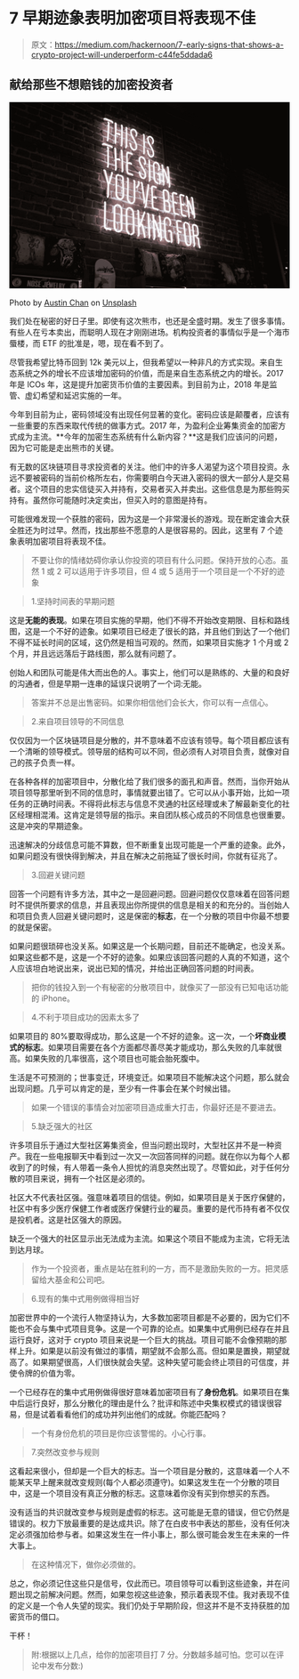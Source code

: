 # 7 早期迹象表明加密项目将表现不佳

> 原文：<https://medium.com/hackernoon/7-early-signs-that-shows-a-crypto-project-will-underperform-c44fe5ddada6>

## 献给那些不想赔钱的加密投资者

![](img/9c3f229ae254d6d909c0be1d96b3baa7.png)

Photo by [Austin Chan](https://unsplash.com/@austinchan?utm_source=medium&utm_medium=referral) on [Unsplash](https://unsplash.com?utm_source=medium&utm_medium=referral)

我们处在秘密的好日子里。即使有这次熊市，也还是全盛时期。发生了很多事情。有些人在亏本卖出，而聪明人现在才刚刚进场。机构投资者的事情似乎是一个海市蜃楼，而 ETF 的批准是，嗯，现在看不到了。

尽管我希望比特币回到 12k 美元以上，但我希望以一种非凡的方式实现。来自生态系统之外的增长不应该增加密码的价值，而是来自生态系统之内的增长。2017 年是 ICOs 年，这是提升加密货币价值的主要因素。到目前为止，2018 年是监管、虚幻希望和延迟实施的一年。

今年到目前为止，密码领域没有出现任何显著的变化。密码应该是颠覆者，应该有一些重要的东西来取代传统的做事方式。2017 年，为盈利企业筹集资金的加密方式成为主流。**今年的加密生态系统有什么新内容？**这是我们应该问的问题，因为它可能是走出熊市的关键。

有无数的区块链项目寻求投资者的关注。他们中的许多人渴望为这个项目投资。永远不要被密码的当前价格所左右，你需要明白今天进入密码的很大一部分人是交易者。这个项目的忠实信徒买入并持有，交易者买入并卖出。这些信息是为那些购买持有。虽然你可能随时决定卖出，但买入时的意图是持有。

可能很难发现一个获胜的密码，因为这是一个非常漫长的游戏。现在断定谁会大获全胜还为时过早。然而，找出那些不愿意的人是很容易的。因此，这里有 7 个迹象表明加密项目将表现不佳。

> 不要让你的情绪妨碍你承认你投资的项目有什么问题。保持开放的心态。虽然 1 或 2 可以适用于许多项目，但 4 或 5 适用于一个项目是一个不好的迹象

> 1.坚持时间表的早期问题

这是**无能的表现**。如果在项目实施的早期，他们不得不开始改变期限、目标和路线图，这是一个不好的迹象。如果项目已经走了很长的路，并且他们到达了一个他们不得不延长时间的区域，这仍然是相当可观的。然而，如果项目实施才 1 个月或 2 个月，并且远远落后于路线图，那么就有问题了。

创始人和团队可能是伟大而出色的人。事实上，他们可以是熟练的、大量的和良好的沟通者，但是早期一连串的延误只说明了一个词:无能。

> 答案并不总是出售密码。如果你相信他们会长大，你可以有一点信心。

> 2.来自项目领导的不同信息

仅仅因为一个区块链项目是分散的，并不意味着不应该有领导。每个项目都应该有一个清晰的领导模式。领导层的结构可以不同，但必须有人对项目负责，就像对自己的孩子负责一样。

在各种各样的加密项目中，分散化给了我们很多的面孔和声音。然而，当你开始从项目领导那里听到不同的信息时，事情就要出错了。它可以从小事开始，比如一项任务的正确时间表。不得将此标志与信息不灵通的社区经理或未了解最新变化的社区经理相混淆。这肯定是领导层的指示。来自团队核心成员的不同信息也很重要。这是冲突的早期迹象。

迅速解决的分歧信息可能不算数，但不断重复出现可能是一个严重的迹象。此外，如果问题没有很快得到解决，并且在解决之前拖延了很长时间，你就有征兆了。

> 3.回避关键问题

回答一个问题有许多方法，其中之一是回避问题。回避问题仅仅意味着在回答问题时不提供所要求的信息，并且表现出你所提供的信息是相关的和充分的。当创始人和项目负责人回避关键问题时，这是保密的**标志**，在一个分散的项目中你最不想要的就是保密。

如果问题很琐碎也没关系。如果这是一个长期问题，目前还不能确定，也没关系。如果这些都不是，这是一个不好的迹象。如果应该回答问题的人真的不知道，这个人应该坦白地说出来，说出已知的情况，并给出正确回答问题的时间表。

> 把你的钱投入到一个有秘密的分散项目中，就像买了一部没有已知电话功能的 iPhone。

> 4.不利于项目成功的因素太多了

如果项目的 80%要取得成功，那么这是一个不好的迹象。这一次，一个**坏商业模式的标志**。如果项目需要在各个方面都尽善尽美才能成功，那么失败的几率就很高。如果失败的几率很高，这个项目也可能会胎死腹中。

生活是不可预测的；世事变迁，环境变迁。如果项目不能解决这个问题，那么就会出现问题。几乎可以肯定的是，至少有一件事会在某个时候出错。

> 如果一个错误的事情会对加密项目造成重大打击，你最好还是不要进去。

> 5.缺乏强大的社区

许多项目乐于通过大型社区筹集资金，但当问题出现时，大型社区并不是一种资产。我在一些电报聊天中看到过一次又一次回答同样的问题。就在你以为每个人都收到了的时候，有人带着一条令人担忧的消息突然出现了。尽管如此，对于任何分散的项目来说，拥有一个社区是必须的。

社区大不代表社区强。强意味着项目的信徒。例如，如果项目是关于医疗保健的，社区中有多少医疗保健工作者或医疗保健行业的雇员。重要的是代币持有者不仅仅是投机者。这是社区强大的原因。

缺乏一个强大的社区显示出无法成为主流。如果这个项目不能成为主流，它将无法到达月球。

> 作为一个投资者，重点是站在胜利的一方，而不是激励失败的一方。把灵感留给大基金和公司吧。

> 6.现有的集中式用例做得相当好

加密世界中的一个流行人物坚持认为，大多数加密项目都是不必要的，因为它们不能也不会与集中式项目竞争。这是一个可靠的论点。如果集中式用例已经存在并且运行良好，这对于 crypto 项目来说是一个巨大的挑战。项目可能不会像预期的那样上升。如果是以前没有做过的事情，期望就不会那么高。但如果是置换，期望就高了。如果期望很高，人们很快就会失望。这种失望可能会终止项目的可信度，并使令牌的价值为零。

一个已经存在的集中式用例做得很好意味着加密项目有了**身份危机**。如果项目在集中后运行良好，那么分散化的理由是什么？批评和陈述中央集权模式的错误很容易，但是试着看看他们的成功并列出他们的成就。你能匹配吗？

> 一个有身份危机的项目是你应该警惕的。小心行事。

> 7.突然改变参与规则

这看起来很小，但却是一个巨大的标志。当一个项目是分散的，这意味着一个人不能某天早上醒来就改变规则(每个人都必须遵守)。如果这发生在一个分散的项目中，这是一个项目没有真正分散的标志。这意味着你没有买到你想买的东西。

没有适当的共识就改变参与规则是虚假的标志。这可能是无意的错误，但它仍然是错误的。权力下放最重要的是达成共识。除了在白皮书中表达的那些，没有任何决定必须强加给参与者。如果这发生在一件小事上，那么很可能会发生在未来的一件大事上。

> 在这种情况下，做你必须做的。

总之，你必须记住这些只是信号，仅此而已。项目领导可以看到这些迹象，并在问题出现之前解决问题。然而，如果忽视这些迹象，预示着表现不佳。我对表现不佳的定义是一个令人失望的现实。我们仍处于早期阶段，但这并不是不支持获胜的加密货币的借口。

干杯！

> 附:根据以上几点，给你的加密项目打 7 分。分数越多越可怕。您可以在评论中发布分数:)